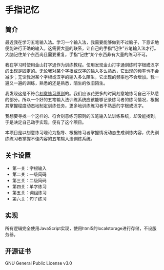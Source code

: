 # 手指记忆

## 简介

最近我在学习五笔输入法。学习一个输入法，我需要能够做到不过脑子，下意识地便能进行正确的输入。这需要大量的联系，让自己的手指“记住”五笔输入法才行。大脑记住某个东西尚且需要重复，手指“记住”某个东西非有大量的练习不可。

我在学习时使用金山打字通作为训练教程。使用发现金山打字通训练时字根或汉字的出现是固定的。无论我对某个字根或汉字的输入多么熟悉，它出现的频率也不会减少；无论我对某个字根或汉字的输入多么陌生，它出现的频率也不会增加。我一遍又一遍的训练，熟悉的还是熟悉，陌生的依旧陌生。

我发现这是不符合[刻意练习原则](https://baike.baidu.com/item/%E5%88%BB%E6%84%8F%E8%AE%AD%E7%BB%83%E7%90%86%E8%AE%BA/19845073)的。我们应该花更多的时间刻意地练习自己不熟悉的部分。所以一个好的五笔输入法训练系统应该能够记录练习者的练习情况，根据其掌握程度动态地制定训练任务，更多地训练练习者不熟悉的字根或汉字。

我想要寻找一个这样的、符合刻意练习原则的五笔输入法训练系统，却没能找到。于是决定自己动手实现，便有了这个项目。

本项目是以刻意练习理论为指导、根据练习者掌握情况动态生成训练内容，优先训练练习者掌握不佳内容的五笔输入法训练系统。

## 关卡设置

- 第一关：字根输入
- 第二关：一级简码
- 第三关：二级简码
- 第四关：单字练习
- 第五关：词组练习
- 第六关：句子练习

## 实现

所有逻辑完全使用JavaScript实现，使用html5的localstorage进行存储，不设服务器。

## 开源证书

GNU General Public License v3.0
